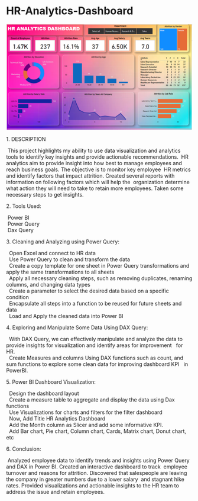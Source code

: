 # HR-Analytics-Dashboard
<img src="HR_analytics_dashboard.png" >

1.&nbsp;DESCRIPTION

 &nbsp;This project highlights my ability to use data visualization and analytics tools to identify key insights and provide actionable recommendations.
 &nbsp;HR analytics aim to provide insight into how best to manage employees and reach business goals. The objective is to monitor key employee &nbsp;HR metrics and identify factors that impact attrition. Created several reports with information on following factors which will help the &nbsp;organization determine what action they will need to take to retain more employees. Taken some necessary steps to get insights.

2.&nbsp;Tools Used:

&nbsp;Power BI<br>
&nbsp;Power Query<br>
&nbsp;Dax Query<br>

3.&nbsp;Cleaning and Analyzing using Power Query:

&nbsp; Open Excel and connect to HR data<br>
&nbsp; Use Power Query to clean and transform the data<br>
&nbsp; Create a copy template for one sheet in Power Query transformations and apply the same transformations to all sheets<br>
&nbsp; Apply all necessary cleaning steps, such as removing duplicates, renaming columns, and changing data types<br>
&nbsp; Create a parameter to select the desired data based on a specific condition<br>
&nbsp; Encapsulate all steps into a function to be reused for future sheets and data<br>
&nbsp; Load and Apply the cleaned data into Power BI<br>

4.&nbsp;Exploring and Manipulate Some Data Using DAX Query:

&nbsp; With DAX Query, we can effectively manipulate and analyze the data to provide insights for visualization and identify areas for improvement &nbsp;&nbsp;for HR.<br>
&nbsp; Create Measures and columns Using DAX functions such as count, and sum functions to explore some clean data for improving dashboard KPI &nbsp;&nbsp;in PowerBI.

5.&nbsp;Power BI Dashboard Visualization:

&nbsp; Design the dashboard layout<br>
&nbsp; Create a measure table to aggregate and display the data using Dax functions<br>
&nbsp; Use Visualizations for charts and filters for the filter dashboard<br>
&nbsp; Now, Add Title HR Analytics Dashboard<br>
&nbsp; Add the Month column as Slicer and add some informative KPI.<br>
&nbsp; Add Bar chart, Pie chart, Column chart, Cards, Matrix chart, Donut chart, etc<br>

6.&nbsp;Conclusion:

 &nbsp;Analyzed employee data to identify trends and insights using Power Query and DAX in Power BI. Created an interactive dashboard to track  &nbsp;employee turnover and reasons for attrition. Discovered that salespeople are leaving the company in greater numbers due to a lower salary &nbsp;and stagnant hike rates. Provided visualizations and actionable insights to the HR team to address the issue and retain employees.


